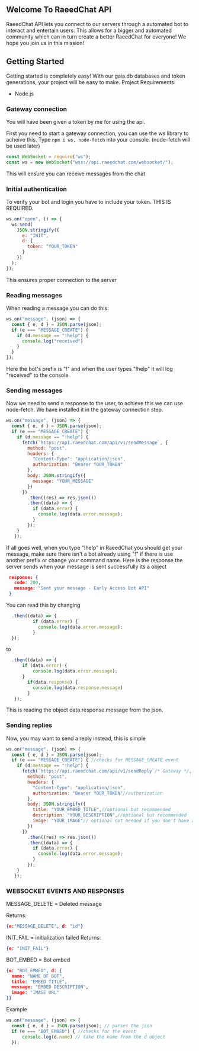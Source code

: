 ## Welcome To RaeedChat API 
RaeedChat API lets you connect to our servers through a automated bot to interact and entertain users. This allows for a bigger and automated community which can in turn create a better RaeedChat for everyone! We hope you join us in this mission! 

## Getting Started
Getting started is completely easy! With our gaia.db databases and token generations, your project will be easy to make. 
Project Requirements: 
 - Node.js

### Gateway connection
You will have been given a token by me for using the api. 

First you need to start a gateway connection, you can use the ws library to acheive this. Type `npm i ws, node-fetch` into your console. (node-fetch will be used later)

```js
const WebSocket = require("ws");
const ws = new WebSocket("wss://api.raeedchat.com/websocket/");
```
This will ensure you can receive messages from the chat 

### Initial authentication
To verify your bot and login you have to include your token. THIS IS REQUIRED.
```js
ws.on("open", () => {
  ws.send(
    JSON.stringify({
      e: "INIT",
      d: {
        token: "YOUR_TOKEN"
      }
    })
  );
});
```
This ensures proper connection to the server

### Reading messages
When reading a message you can do this: 
```js
ws.on("message", (json) => {
  const { e, d } = JSON.parse(json);
  if (e === "MESSAGE_CREATE") {
    if (d.message == "!help") {
      console.log("received")
    }
  }
});
````
Here the bot's prefix is "!" and when the user types "!help" it will log "received" to the console

### Sending messages
Now we need to send a response to the user, to achieve this we can use node-fetch. We have installed it in the gateway connection step. 
```js
ws.on("message", (json) => {
  const { e, d } = JSON.parse(json);
  if (e === "MESSAGE_CREATE") {
    if (d.message == "!help") {
      fetch(`https://api.raeedchat.com/api/v1/sendMessage`, {
        method: "post",
        headers: {
          "Content-Type": "application/json",
          authorization: "Bearer YOUR_TOKEN"
        },
        body: JSON.stringify({
          message: "YOUR_MESSAGE"
        })
      })
        .then((res) => res.json())
        .then((data) => {
          if (data.error) {
            console.log(data.error.message);
          }
        });
    }
   });
``` 
If all goes well, when you type "!help" in RaeedChat you should get your message, make sure there isn't a bot already using "!" if there is use another prefix or change your command name. 
Here is the response the server sends when your message is sent successfully its a object
```json
 response: {
   code: 200,
   message: "Sent your message - Early Access Bot API"
 }
``` 

You can read this by changing
```js
  .then((data) => {
          if (data.error) {
            console.log(data.error.message);
          }
  });
```
to 
```js
  .then((data) => {
      if (data.error) {
          console.log(data.error.message);
      } 
        if(data.response) {
          console.log(data.response.message)
        }
   });
````
This is reading the object data.response.message from the json. 

### Sending replies
Now, you may want to send a reply instead, this is simple 
```js
ws.on("message", (json) => {
  const { e, d } = JSON.parse(json);
  if (e === "MESSAGE_CREATE") { //checks for MESSAGE_CREATE event
    if (d.message == "!help") {
      fetch(`https://api.raeedchat.com/api/v1/sendReply`/* Gateway */, {
        method: "post",
        headers: {
          "Content-Type": "application/json",
          authorization: "Bearer YOUR_TOKEN"//authorization
        },
        body: JSON.stringify({
          title: "YOUR_EMBED_TITLE",//optional but recommended
          description: "YOUR_DESCRIPTION",//optional but recommended
          image: "YOUR_IMAGE"// optional not needed if you don't have a image
        })
      })
        .then((res) => res.json())
        .then((data) => {
          if (data.error) {
            console.log(data.error.message);
          }
        });
    }
   });
```

### WEBSOCKET EVENTS AND RESPONSES

MESSAGE_DELETE = Deleted message 

Returns:
```json 
{e:"MESSAGE_DELETE", d: "id"}
```

INIT_FAIL = initialization failed
Returns: 
```json
{e: "INIT_FAIL"}
```
BOT_EMBED = Bot embed
```json 
{e: "BOT_EMBED", d: {
  name: "NAME OF BOT",
  title: "EMBED TITLE",
  message: "EMBED DESCRIPTION",
  image: "IMAGE URL"
}}
```

Example
```js
ws.on("message", (json) => {
  const { e, d } = JSON.parse(json); // parses the json
  if (e === "BOT_EMBED") { //checks for the event
      console.log(d.name) // take the name from the d object 
  });
```
